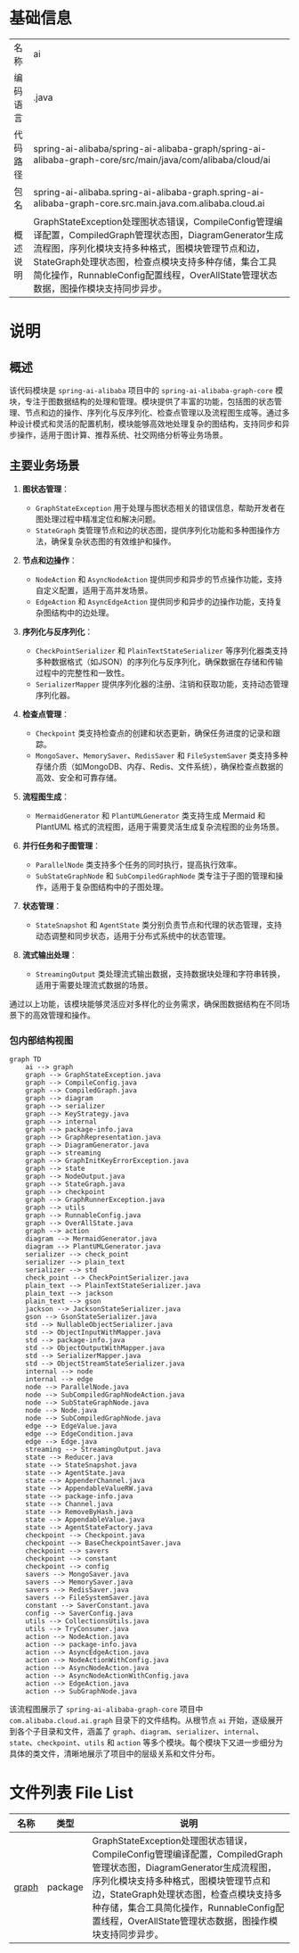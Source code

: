 # 基础信息

|      |      |
|------|------|
| 名称 | ai |
| 编码语言 | .java |
| 代码路径 | spring-ai-alibaba/spring-ai-alibaba-graph/spring-ai-alibaba-graph-core/src/main/java/com/alibaba/cloud/ai |
| 包名 | spring-ai-alibaba.spring-ai-alibaba-graph.spring-ai-alibaba-graph-core.src.main.java.com.alibaba.cloud.ai |
| 概述说明 | GraphStateException处理图状态错误，CompileConfig管理编译配置，CompiledGraph管理状态图，DiagramGenerator生成流程图，序列化模块支持多种格式，图模块管理节点和边，StateGraph处理状态图，检查点模块支持多种存储，集合工具简化操作，RunnableConfig配置线程，OverAllState管理状态数据，图操作模块支持同步异步。 |

# 说明

## 概述

该代码模块是 `spring-ai-alibaba` 项目中的 `spring-ai-alibaba-graph-core` 模块，专注于图数据结构的处理和管理。模块提供了丰富的功能，包括图的状态管理、节点和边的操作、序列化与反序列化、检查点管理以及流程图生成等。通过多种设计模式和灵活的配置机制，模块能够高效地处理复杂的图结构，支持同步和异步操作，适用于图计算、推荐系统、社交网络分析等业务场景。

## 主要业务场景

1. **图状态管理**：
   - `GraphStateException` 用于处理与图状态相关的错误信息，帮助开发者在图处理过程中精准定位和解决问题。
   - `StateGraph` 类管理节点和边的状态图，提供序列化功能和多种图操作方法，确保复杂状态图的有效维护和操作。

2. **节点和边操作**：
   - `NodeAction` 和 `AsyncNodeAction` 提供同步和异步的节点操作功能，支持自定义配置，适用于高并发场景。
   - `EdgeAction` 和 `AsyncEdgeAction` 提供同步和异步的边操作功能，支持复杂图结构中的边处理。

3. **序列化与反序列化**：
   - `CheckPointSerializer` 和 `PlainTextStateSerializer` 等序列化器类支持多种数据格式（如JSON）的序列化与反序列化，确保数据在存储和传输过程中的完整性和一致性。
   - `SerializerMapper` 提供序列化器的注册、注销和获取功能，支持动态管理序列化器。

4. **检查点管理**：
   - `Checkpoint` 类支持检查点的创建和状态更新，确保任务进度的记录和跟踪。
   - `MongoSaver`、`MemorySaver`、`RedisSaver` 和 `FileSystemSaver` 类支持多种存储介质（如MongoDB、内存、Redis、文件系统），确保检查点数据的高效、安全和可靠存储。

5. **流程图生成**：
   - `MermaidGenerator` 和 `PlantUMLGenerator` 类支持生成 Mermaid 和 PlantUML 格式的流程图，适用于需要灵活生成复杂流程图的业务场景。

6. **并行任务和子图管理**：
   - `ParallelNode` 类支持多个任务的同时执行，提高执行效率。
   - `SubStateGraphNode` 和 `SubCompiledGraphNode` 类专注于子图的管理和操作，适用于复杂图结构中的子图处理。

7. **状态管理**：
   - `StateSnapshot` 和 `AgentState` 类分别负责节点和代理的状态管理，支持动态调整和同步状态，适用于分布式系统中的状态管理。

8. **流式输出处理**：
   - `StreamingOutput` 类处理流式输出数据，支持数据块处理和字符串转换，适用于需要处理流式数据的场景。

通过以上功能，该模块能够灵活应对多样化的业务需求，确保图数据结构在不同场景下的高效管理和操作。


### 包内部结构视图

```mermaid
graph TD
    ai --> graph
    graph --> GraphStateException.java
    graph --> CompileConfig.java
    graph --> CompiledGraph.java
    graph --> diagram
    graph --> serializer
    graph --> KeyStrategy.java
    graph --> internal
    graph --> package-info.java
    graph --> GraphRepresentation.java
    graph --> DiagramGenerator.java
    graph --> streaming
    graph --> GraphInitKeyErrorException.java
    graph --> state
    graph --> NodeOutput.java
    graph --> StateGraph.java
    graph --> checkpoint
    graph --> GraphRunnerException.java
    graph --> utils
    graph --> RunnableConfig.java
    graph --> OverAllState.java
    graph --> action
    diagram --> MermaidGenerator.java
    diagram --> PlantUMLGenerator.java
    serializer --> check_point
    serializer --> plain_text
    serializer --> std
    check_point --> CheckPointSerializer.java
    plain_text --> PlainTextStateSerializer.java
    plain_text --> jackson
    plain_text --> gson
    jackson --> JacksonStateSerializer.java
    gson --> GsonStateSerializer.java
    std --> NullableObjectSerializer.java
    std --> ObjectInputWithMapper.java
    std --> package-info.java
    std --> ObjectOutputWithMapper.java
    std --> SerializerMapper.java
    std --> ObjectStreamStateSerializer.java
    internal --> node
    internal --> edge
    node --> ParallelNode.java
    node --> SubCompiledGraphNodeAction.java
    node --> SubStateGraphNode.java
    node --> Node.java
    node --> SubCompiledGraphNode.java
    edge --> EdgeValue.java
    edge --> EdgeCondition.java
    edge --> Edge.java
    streaming --> StreamingOutput.java
    state --> Reducer.java
    state --> StateSnapshot.java
    state --> AgentState.java
    state --> AppenderChannel.java
    state --> AppendableValueRW.java
    state --> package-info.java
    state --> Channel.java
    state --> RemoveByHash.java
    state --> AppendableValue.java
    state --> AgentStateFactory.java
    checkpoint --> Checkpoint.java
    checkpoint --> BaseCheckpointSaver.java
    checkpoint --> savers
    checkpoint --> constant
    checkpoint --> config
    savers --> MongoSaver.java
    savers --> MemorySaver.java
    savers --> RedisSaver.java
    savers --> FileSystemSaver.java
    constant --> SaverConstant.java
    config --> SaverConfig.java
    utils --> CollectionsUtils.java
    utils --> TryConsumer.java
    action --> NodeAction.java
    action --> package-info.java
    action --> AsyncEdgeAction.java
    action --> NodeActionWithConfig.java
    action --> AsyncNodeAction.java
    action --> AsyncNodeActionWithConfig.java
    action --> EdgeAction.java
    action --> SubGraphNode.java
```

该流程图展示了 `spring-ai-alibaba-graph-core` 项目中 `com.alibaba.cloud.ai.graph` 目录下的文件结构。从根节点 `ai` 开始，逐级展开到各个子目录和文件，涵盖了 `graph`、`diagram`、`serializer`、`internal`、`state`、`checkpoint`、`utils` 和 `action` 等多个模块。每个模块下又进一步细分为具体的类文件，清晰地展示了项目中的层级关系和文件分布。

# 文件列表 File List

| 名称   | 类型  | 说明 |
|-------|------|-------------|
| [graph](graph/_module.md) | package | GraphStateException处理图状态错误，CompileConfig管理编译配置，CompiledGraph管理状态图，DiagramGenerator生成流程图，序列化模块支持多种格式，图模块管理节点和边，StateGraph处理状态图，检查点模块支持多种存储，集合工具简化操作，RunnableConfig配置线程，OverAllState管理状态数据，图操作模块支持同步异步。 |


